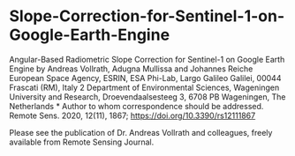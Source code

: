 # Slope-Correction-for-Sentinel-1-on-Google-Earth-Engine
Angular-Based Radiometric Slope Correction for Sentinel-1 on Google Earth Engine by Andreas Vollrath, Adugna Mullissa and Johannes Reiche 
European Space Agency, ESRIN, ESA Phi-Lab, Largo Galileo Galilei, 00044 Frascati (RM), Italy 2 Department of Environmental Sciences, 
Wageningen University and Research, Droevendaalsesteeg 3, 6708 PB Wageningen, The Netherlands * Author to whom correspondence should be addressed. 
Remote Sens. 2020, 12(11), 1867; https://doi.org/10.3390/rs12111867

Please see the publication of Dr. Andreas Vollrath and colleagues, freely available from Remote Sensing Journal.
